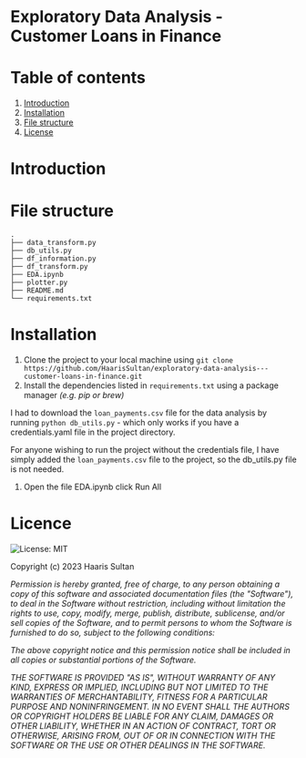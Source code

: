 # Exploratory Data Analysis - Customer Loans in Finance

# Table of contents 
1. [Introduction](#introduction)
1. [Installation](#installation)
1. [File structure](#file-structure)
1. [License](#license)

# Introduction 

# File structure 
```
.
├── data_transform.py
├── db_utils.py
├── df_information.py
├── df_transform.py
├── EDA.ipynb
├── plotter.py
├── README.md
└── requirements.txt

```

# Installation 
1. Clone the project to your local machine using `git clone https://github.com/HaarisSultan/exploratory-data-analysis---customer-loans-in-finance.git`
1. Install the dependencies listed in `requirements.txt` using a package manager *(e.g. pip or brew)*

I had to download the `loan_payments.csv` file for the data analysis by running `python db_utils.py` - which only works if you have a credentials.yaml file in the project directory. 

For anyone wishing to run the project without the credentials file, I have simply added the `loan_payments.csv` file to the project, so the db_utils.py file is not needed. 

1. Open the file EDA.ipynb click Run All  

# Licence

![License: MIT](https://img.shields.io/badge/License-MIT-yellow.svg)

Copyright (c) 2023 Haaris Sultan

*Permission is hereby granted, free of charge, to any person obtaining a copy
of this software and associated documentation files (the "Software"), to deal
in the Software without restriction, including without limitation the rights
to use, copy, modify, merge, publish, distribute, sublicense, and/or sell
copies of the Software, and to permit persons to whom the Software is
furnished to do so, subject to the following conditions:*

*The above copyright notice and this permission notice shall be included in all
copies or substantial portions of the Software.*

*THE SOFTWARE IS PROVIDED "AS IS", WITHOUT WARRANTY OF ANY KIND, EXPRESS OR
IMPLIED, INCLUDING BUT NOT LIMITED TO THE WARRANTIES OF MERCHANTABILITY,
FITNESS FOR A PARTICULAR PURPOSE AND NONINFRINGEMENT. IN NO EVENT SHALL THE
AUTHORS OR COPYRIGHT HOLDERS BE LIABLE FOR ANY CLAIM, DAMAGES OR OTHER
LIABILITY, WHETHER IN AN ACTION OF CONTRACT, TORT OR OTHERWISE, ARISING FROM,
OUT OF OR IN CONNECTION WITH THE SOFTWARE OR THE USE OR OTHER DEALINGS IN THE
SOFTWARE.*